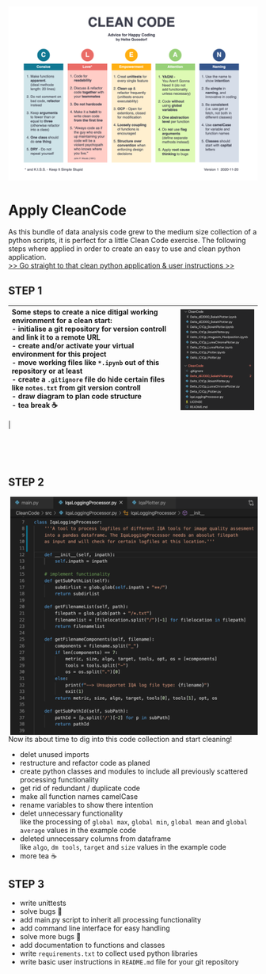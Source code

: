 ![CleanCode_CheatSheet](/img/CleanCode_CheatSheet.png "Clean Code Cheat-Sheet")

# Apply CleanCode 

As this bundle of data analysis code grew to the medium size collection of a python scripts, it is perfect for a little Clean Code exercise. The following steps where applied in order to create an easy to use and clean python application. <br>
[>> Go straight to that clean python application & user instructions >>](src/instructions.md)

## STEP 1


Some steps to create a nice ditigal working environment for a clean start: <br> - initialise a git repository for version controll and link it to a remote URL <br> - create and/or activate your virtual environment for this project <br> - move working files like ```*.ipynb``` out of this repository or at least <br> - create a ```.gitignore``` file do hide certain files like ```notes.txt``` from git version controll <br> - draw diagram to plan code structure <br> - tea break ☕ | <img align="right" width="300" src="img/screenshot1.png" alt="Original state, collection of python scripts"> <br> <img align="right" width="300" src="img/screenshot2.png" alt="Initialise git and clean up working files">
:---|---:
 | 

<br><br><br>

## STEP 2

<img align="right" width="500" src="img/screenshot3.png" alt="Refactoring of code functionality into seperate function.">

Now its about time to dig into this code collection and start cleaning!
- delet unused imports
- restructure and refactor code as planed
- create python classes and modules to include all previously scattered processing functionality
- get rid of redundant / duplicate code
- make all function names camelCase
- rename variables to show there intention
- delet unnecessary functionality <br>
  like the processing of ```global max```, ```global min```, ```global mean``` and ```global average``` values in the example code
- deleted unnecessary columns from dataframe <br>
  like ```algo```, ```dm tools```, ```target``` and ```size``` values in the example code
- more tea ☕

## STEP 3

- write unittests
- solve bugs 🐞
- add main.py script to inherit all processing functionality
- add command line interface for easy handling
- solve more bugs 🐜
- add documentation to functions and classes
- write ```requirements.txt``` to collect used python libraries
- write basic user instructions in ```README.md``` file for your git repository



